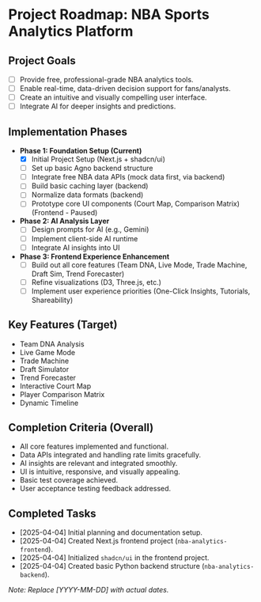 # Project Roadmap: NBA Sports Analytics Platform

## Project Goals

*   [ ] Provide free, professional-grade NBA analytics tools.
*   [ ] Enable real-time, data-driven decision support for fans/analysts.
*   [ ] Create an intuitive and visually compelling user interface.
*   [ ] Integrate AI for deeper insights and predictions.

## Implementation Phases

*   **Phase 1: Foundation Setup (Current)**
    *   [X] Initial Project Setup (Next.js + shadcn/ui)
    *   [ ] Set up basic Agno backend structure
    *   [ ] Integrate free NBA data APIs (mock data first, via backend)
    *   [ ] Build basic caching layer (backend)
    *   [ ] Normalize data formats (backend)
    *   [ ] Prototype core UI components (Court Map, Comparison Matrix) (Frontend - Paused)
*   **Phase 2: AI Analysis Layer**
    *   [ ] Design prompts for AI (e.g., Gemini)
    *   [ ] Implement client-side AI runtime
    *   [ ] Integrate AI insights into UI
*   **Phase 3: Frontend Experience Enhancement**
    *   [ ] Build out all core features (Team DNA, Live Mode, Trade Machine, Draft Sim, Trend Forecaster)
    *   [ ] Refine visualizations (D3, Three.js, etc.)
    *   [ ] Implement user experience priorities (One-Click Insights, Tutorials, Shareability)

## Key Features (Target)

*   Team DNA Analysis
*   Live Game Mode
*   Trade Machine
*   Draft Simulator
*   Trend Forecaster
*   Interactive Court Map
*   Player Comparison Matrix
*   Dynamic Timeline

## Completion Criteria (Overall)

*   All core features implemented and functional.
*   Data APIs integrated and handling rate limits gracefully.
*   AI insights are relevant and integrated smoothly.
*   UI is intuitive, responsive, and visually appealing.
*   Basic test coverage achieved.
*   User acceptance testing feedback addressed.

## Completed Tasks

*   [2025-04-04] Initial planning and documentation setup.
*   [2025-04-04] Created Next.js frontend project (`nba-analytics-frontend`).
*   [2025-04-04] Initialized `shadcn/ui` in the frontend project.
*   [2025-04-04] Created basic Python backend structure (`nba-analytics-backend`).

*Note: Replace [YYYY-MM-DD] with actual dates.*